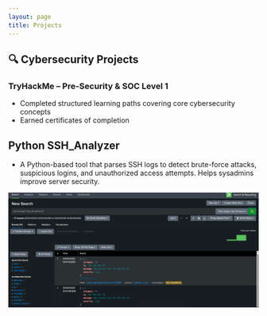 ```yaml
---
layout: page
title: Projects
---
```


## 🔍 Cybersecurity Projects

### TryHackMe – Pre-Security & SOC Level 1
- Completed structured learning paths covering core cybersecurity concepts
- Earned certificates of completion

## Python SSH_Analyzer
- A Python-based tool that parses SSH logs to detect brute-force attacks, suspicious logins, and unauthorized access attempts. Helps sysadmins improve server security.
<img src="./Screenshot 2025-04-24 170559.png" alt="Mahmoud Mousa" width="800">


